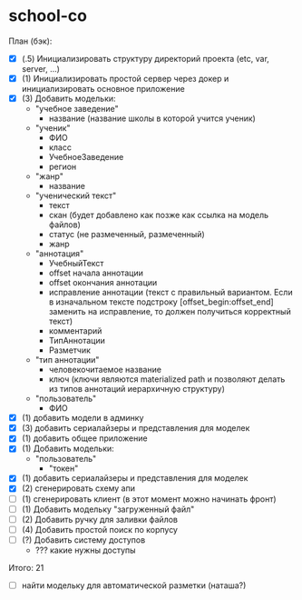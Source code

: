 # school-co

План (бэк):
- [X] (.5) Инициализировать структуру директорий проекта (etc, var, server, ...)
- [X] (1) Инициализировать простой сервер через докер и инициализировать основное приложение
- [X] (3) Добавить модельки:
  - "учебное заведение"
    - название (название школы в которой учится ученик)
  - "ученик"
    - ФИО
    - класс
    - УчебноеЗаведение
    - регион
  - "жанр"
    - название
  - "ученический текст"
    - текст
    - скан (будет добавлено как позже как ссылка на модель файлов)
    - статус (не размеченный, размеченный)
    - жанр
  - "аннотация"
    - УчебныйТекст
    - offset начала аннотации
    - offset окончания аннотации
    - иcправление аннотации (текст с правильный вариантом. Если в изначальном тексте подстроку [offset_begin:offset_end] заменить на исправление, то должен получиться корректный текст)
    - комментарий
    - ТипАннотации
    - Разметчик
  - "тип аннотации"
    - человекочитаемое название
    - ключ (ключи являются materialized path и позволяют делать из типов аннотаций иерархичную структуру)
  - "пользователь"
    - ФИО
- [X] (1) добавить модели в админку
- [X] (3) добавить сериалайзеры и представления для моделек
- [X] (1) добавить общее приложение
- [X] (1) Добавить модельки:
  - "пользователь"
    - "токен"
- [X] (1) добавить сериалайзеры и представления для моделек
- [X] (2) сгенерировать схему апи
- [ ] (1) сгенерировать клиент (в этот момент можно начинать фронт)
- [ ] (1) Добавить модельку "загруженный файл"
- [ ] (2) Добавить ручку для заливки файлов
- [ ] (4) Добавить простой поиск по корпусу
- [ ] (?) Добавить систему доступов
  - ??? какие нужны доступы

Итого: 21

- [ ] найти модельку для автоматической разметки (наташа?)
